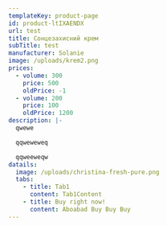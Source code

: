 ```yaml
---
templateKey: product-page
id: product-ltIXAENDX
url: test
title: Сонцезахисний крем
subTitle: test
manufacturer: Solanie
image: /uploads/krem2.png
prices:
  - volume: 300
    price: 500
    oldPrice: -1
  - volume: 200
    price: 100
    oldPrice: 1200
description: |-
  qwewe

  qqweweweq

  qqweeweqw
datails:
  image: /uploads/christina-fresh-pure.png
  tabs:
    - title: Tab1
      content: Tab1Content
    - title: Buy right now!
      content: Aboabad Buy Buy Buy
---
```

